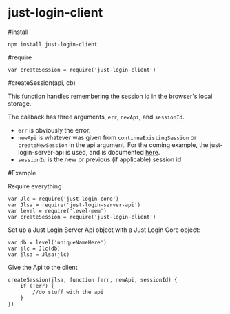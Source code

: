 just-login-client
=================

#install

	npm install just-login-client

#require

	var createSession = require('just-login-client')

#createSession(api, cb)

This function handles remembering the session id in the browser's local storage.

The callback has three arguments, `err`, `newApi`, and `sessionId`.

- `err` is obviously the error.
- `newApi` is whatever was given from `continueExistingSession` or `createNewSession` in the api argument. For the coming example, the just-login-server-api is used, and is documented [here](https://github.com/ArtskydJ/just-login-server-api#api-methods).
- `sessionId` is the new or previous (if applicable) session id.

#Example

Require everything

	var Jlc = require('just-login-core')
	var Jlsa = require('just-login-server-api')
	var level = require('level-mem')
	var createSession = require('just-login-client')

Set up a Just Login Server Api object with a Just Login Core object:

	var db = level('uniqueNameHere')
	var jlc = Jlc(db)
	var jlsa = Jlsa(jlc)

Give the Api to the client

	createSession(jlsa, function (err, newApi, sessionId) {
		if (!err) {
			//do stuff with the api
		}
	})